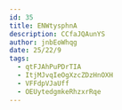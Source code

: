 ```yaml
---
id: 35
title: ENWtysphnA
description: CCfaJQAunYS
author: jnbEoWhqg
date: 25/22/9
tags:
  - qtFJAhPuPDrTIA
  - ItjMJvqIeOgXzcZDzHnOXH
  - VFFdpVJaUff
  - OEUytedgmkeRhzxrRqe
---
```

